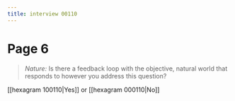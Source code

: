 ```yaml
---
title: interview 00110
---
```

# Page 6
> *Nature:* Is there a feedback loop with the objective, natural world that responds to however you address this question?

[[hexagram 100110|Yes]] or [[hexagram 000110|No]] 